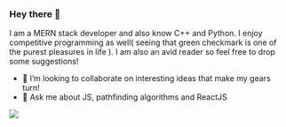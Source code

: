 ### Hey there 👋

<!--
**MayankMani00/MayankMani00** is a ✨ _special_ ✨ repository because its `README.md` (this file) appears on your GitHub profile.
-->

I am a MERN stack developer and also know C++ and Python. I enjoy competitive programming as well( seeing that green checkmark is one of the purest pleasures in life ). I am also an avid reader so feel free to drop some suggestions!

- 👯 I’m looking to collaborate on interesting ideas that make my gears turn!
- 💬 Ask me about JS, pathfinding algorithms and ReactJS













![](https://komarev.com/ghpvc/?username=MayankMani00)
